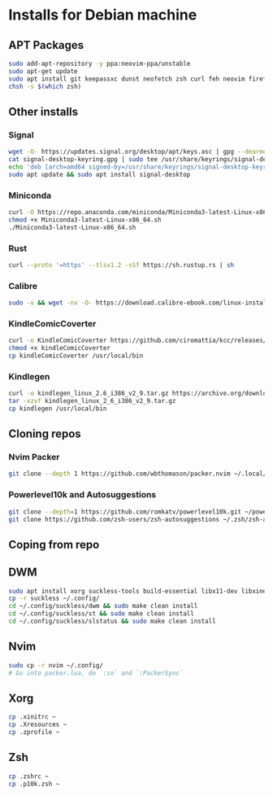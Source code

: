 # Installs for Debian machine

## APT Packages

```bash
sudo add-apt-repository -y ppa:neovim-ppa/unstable
sudo apt-get update
sudo apt install git keepassxc dunst neofetch zsh curl feh neovim firefox-esr eza g++
chsh -s $(which zsh)
```

## Other installs
### Signal
```bash
wget -O- https://updates.signal.org/desktop/apt/keys.asc | gpg --dearmor > signal-desktop-keyring.gpg
cat signal-desktop-keyring.gpg | sudo tee /usr/share/keyrings/signal-desktop-keyring.gpg > /dev/null
echo 'deb [arch=amd64 signed-by=/usr/share/keyrings/signal-desktop-keyring.gpg] https://updates.signal.org/desktop/apt xenial main' |\ sudo tee /etc/apt/sources.list.d/signal-xenial.list
sudo apt update && sudo apt install signal-desktop
```

### Miniconda
```bash
curl -O https://repo.anaconda.com/miniconda/Miniconda3-latest-Linux-x86_64.sh
chmod +x Miniconda3-latest-Linux-x86_64.sh
./Miniconda3-latest-Linux-x86_64.sh
```

### Rust
```bash
curl --proto '=https' --tlsv1.2 -sSf https://sh.rustup.rs | sh
```

### Calibre
```bash
sudo -v && wget -nv -O- https://download.calibre-ebook.com/linux-installer.sh | sudo sh /dev/stdin
```

### KindleComicCoverter
```bash
curl -o KindleComicCoverter https://github.com/ciromattia/kcc/releases/download/v5.6.4/kindleComicConverter-latest-x86_64.AppImage
chmod +x kindleComicCoverter
cp kindleComicCoverter /usr/local/bin
```

### Kindlegen
```bash
curl -o kindlegen_linux_2.6_i386_v2_9.tar.gz https://archive.org/download/kindlegen_linux_2_6_i386_v2_9/kindlegen_linux_2.6_i386_v2_9.tar.gz
tar -xzvf kindlegen_linux_2_6_i386_v2_9.tar.gz
cp kindlegen /usr/local/bin
```

## Cloning repos
### Nvim Packer
```bash
git clone --depth 1 https://github.com/wbthomason/packer.nvim ~/.local/share/nvim/site/pack/packer/start/packer.nvim
```

### Powerlevel10k and Autosuggestions
```bash
git clone --depth=1 https://github.com/romkatv/powerlevel10k.git ~/powerlevel10k
git clone https://github.com/zsh-users/zsh-autosuggestions ~/.zsh/zsh-autosuggestions"
```

## Coping from repo
## DWM
```bash
sudo apt install xorg suckless-tools build-essential libx11-dev libxinerama-dev libxft-dev libwebkit2gtk-4.0-dev 
cp -r suckless ~/.config/
cd ~/.config/suckless/dwm && sudo make clean install
cd ~/.config/suckless/st && sudo make clean install
cd ~/.config/suckless/slstatus && sudo make clean install
```
## Nvim
```bash
sudo cp -r nvim ~/.config/
# Go into packer.lua, do `:so` and `:PackerSync`
```

## Xorg
```bash
cp .xinitrc ~
cp .Xresources ~
cp .zprofile ~
```

## Zsh
```bash
cp .zshrc ~
cp .p10k.zsh ~
```
